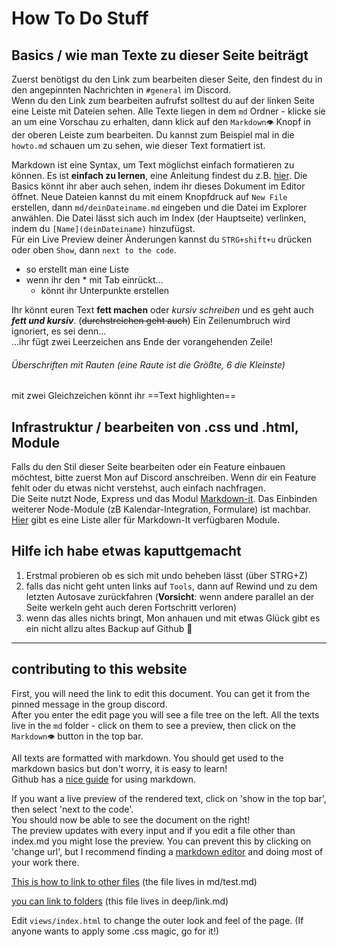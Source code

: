 # How To Do Stuff

## Basics / wie man Texte zu dieser Seite beiträgt

Zuerst benötigst du den Link zum bearbeiten dieser Seite, den findest du in den angepinnten Nachrichten in `#general` im Discord.  
Wenn du den Link zum bearbeiten aufrufst solltest du auf der linken Seite eine Leiste mit Dateien sehen. Alle Texte liegen in dem `md` Ordner - klicke sie an um eine Vorschau zu erhalten, dann klick auf den `Markdown👁` Knopf in der oberen Leiste zum bearbeiten. Du kannst zum Beispiel mal in die `howto.md` schauen um zu sehen, wie dieser Text formatiert ist.

Markdown ist eine Syntax, um Text möglichst einfach formatieren zu können. Es ist **einfach zu lernen**, eine Anleitung findest du z.B. [hier](https://markdown.de). Die Basics könnt ihr aber auch sehen, indem ihr dieses Dokument im Editor öffnet.
Neue Dateien kannst du mit einem Knopfdruck auf `New File` erstellen, dann `md/deinDateiname.md` eingeben und die Datei im Explorer anwählen. Die Datei lässt sich auch im Index (der Hauptseite) verlinken, indem du `[Name](deinDateiname)` hinzufügst.  
Für ein Live Preview deiner Änderungen kannst du `STRG+shift+u` drücken oder oben `Show`, dann `next to the code`.

<!-- Kommentare lassen sich übrigens so einfügen (die Tastenkombination STRG+# funktioniert auch-->

<!-- Kommentare 
gehen auch

über mehrere Zeilen -->

* so erstellt man eine Liste
* wenn ihr den * mit Tab einrückt...
  * könnt ihr Unterpunkte erstellen  
  
Ihr könnt euren Text **fett machen** oder *kursiv schreiben* und es geht auch **_fett und kursiv_**. (~~durchstreichen geht auch~~)
Ein Zeilenumbruch wird
ignoriert, es sei denn...  
...ihr fügt zwei Leerzeichen ans Ende der vorangehenden Zeile!
###### Überschriften mit Rauten (eine Raute ist die Größte, 6 die Kleinste)
mit zwei Gleichzeichen könnt ihr ==Text highlighten==


## Infrastruktur / bearbeiten von .css und .html, Module

Falls du den Stil dieser Seite bearbeiten oder ein Feature einbauen möchtest, bitte zuerst Mon auf Discord anschreiben. Wenn dir ein Feature fehlt oder du etwas nicht verstehst, auch einfach nachfragen.  
Die Seite nutzt Node, Express und das Modul [Markdown-it](https://markdown-it.github.io/markdown-it/). Das Einbinden weiterer Node-Module (zB Kalendar-Integration, Formulare) ist machbar. [Hier](https://www.npmjs.com/search?q=keywords:markdown-it-plugin) gibt es eine Liste aller für Markdown-It verfügbaren Module.

## Hilfe ich habe etwas kaputtgemacht

1. Erstmal probieren ob es sich mit undo beheben lässt (über STRG+Z)
1. falls das nicht geht unten links auf `Tools`, dann auf Rewind und zu dem letzten Autosave zurückfahren (**Vorsicht**: wenn andere parallel an der Seite werkeln geht auch deren Fortschritt verloren)  
1. wenn das alles nichts bringt, Mon anhauen und mit etwas Glück gibt es ein nicht allzu altes Backup auf Github 🙏

---


## contributing to this website

First, you will need the link to edit this document. You can get it from the pinned message in the group discord.  
After you enter the edit page you will see a file tree on the left. All the texts live in the `md` folder - click on them to see a preview, then click on the `Markdown👁` button in the top bar.

All texts are formatted with markdown. You should get used to the markdown basics but don't worry, it is easy to learn!  
Github has a [nice guide](https://guides.github.com/features/mastering-markdown/) for using markdown.

If you want a live preview of the rendered text, click on 'show in the top bar', then select 'next to the code'.  
You should now be able to see the document on the right!  
The preview updates with every input and if you edit a file other than index.md you
might lose the preview. You can prevent this by clicking on 'change url', but I recommend finding a [markdown editor](https://typora.io/) and doing most of your work there.

[This is how to link to other files](test) (the file lives in md/test.md)

[you can link to folders](deep/link) (this file lives in deep/link.md)

Edit `views/index.html` to change the outer look and feel of the page. (If anyone wants to apply some .css magic, go for it!)

